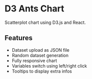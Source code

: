 # D3 Ants Chart
Scatterplot chart using D3.js and React.
## Features
- Dataset upload as JSON file
- Random dataset generation
- Fully responsive chart
- Variables switch using left/right click
- Tooltips to display extra infos
